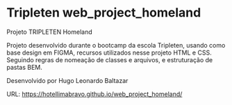 # Tripleten web_project_homeland

Projeto TRIPLETEN Homeland

Projeto desenvolvido durante o bootcamp da escola Tripleten, usando como base design em FIGMA, recursos utilizados nesse projeto HTML e CSS. Seguindo regras de nomeação de classes e arquivos, e estruturação de pastas BEM.

Desenvolvido por Hugo Leonardo Baltazar

URL: https://hotellimabravo.github.io/web_project_homeland/
